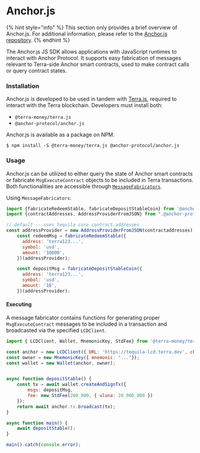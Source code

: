 # Anchor.js

{% hint style="info" %}
This section only provides a brief overview of Anchor.js. For additional information, please refer to the [Anchor.js repository](https://github.com/Anchor-Protocol/anchor.js).
{% endhint %}

The Anchor.js JS SDK allows applications with JavaScript runtimes to interact with Anchor Protocol. It supports easy fabrication of messages relevant to Terra-side Anchor smart contracts, used to make contract calls or query contract states.

### Installation

Anchor.js is developed to be used in tandem with [Terra.js](https://terra-project.github.io/terra.js/), required to interact with the Terra blockchain. Developers must install both:

* `@terra-money/terra.js`
* `@anchor-protocol/anchor.js`

Anchor.js is available as a package on NPM. 

```text
$ npm install -S @terra-money/terra.js @anchor-protocol/anchor.js
```

### Usage

Anchor.js can be utilized to either query the state of Anchor smart contracts or fabricate `MsgExecuteContract` objects to be included in Terra transactions. Both functionalities are accessible through [`MessageFabricators`](https://github.com/Anchor-Protocol/anchor.js/tree/master/src/fabricators).

Using `MessageFabricators`:

```javascript
import {fabricateRedeemStable, fabricateDepositStableCoin} from '@anchor-protocol/anchor.js';
import {contractAddresses, AddressProviderFromJSON} from ".@anchor-protocol/anchor.js";

// default -- uses tequila core contract addresses
const addressProvider = new AddressProviderFromJSON(contractaddresses);
    const redeemMsg = fabricateRedeemStable({
      address: 'terra123...',
      symbol: 'usd',
      amount: '10000',
    })(addressProvider);

    const depositMsg = fabricateDepositStableCoin({
      address: 'terra123...',
      symbol: 'usd',
      amount: '10',
    })(addressProvider);
```

#### Executing

A message fabricator contains functions for generating proper `MsgExecuteContract` messages to be included in a transaction and broadcasted via the specified `LCDClient`.

```javascript
import { LCDClient, Wallet, MnemonicKey, StdFee} from '@terra-money/terra.js';

const anchor = new LCDClient({ URL: 'https://tequila-lcd.terra.dev', chainID:'tequila-0004' });
const owner = new MnemonicKey({ mnemonic: "..."});
const wallet = new Wallet(anchor, owner);


async function depositStable() {
    const tx = await wallet.createAndSignTx({
        msgs: depositMsg,
        fee: new StdFee(200_000, { uluna: 20_000_000 })
    });
    return await anchor.tx.broadcast(tx);
}

async function main() {
    await depositStable();
}

main().catch(console.error);
```

